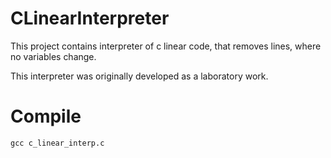 # CLinearInterpreter
This project contains interpreter of c linear code, that removes lines, where no variables change. 

This interpreter was originally developed as a laboratory work.
# Compile
    gcc c_linear_interp.c

